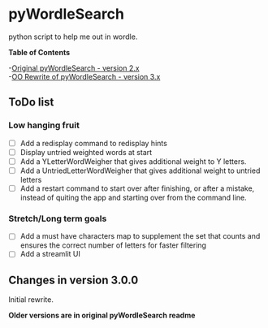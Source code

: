 # pyWordleSearch
python script to help me out in wordle.

**Table of Contents**

-[Original pyWordleSearch - version 2.x](originalPWS.md)  
-[OO Rewrite of pyWordleSearch - version 3.x](OORewrite.md)

## ToDo list

### Low hanging fruit

- [ ] Add a redisplay command to redisplay hints
- [ ] Display untried weighted words at start
- [ ] Add a YLetterWordWeigher that gives additional weight to Y letters.
- [ ] Add a UntriedLetterWordWeigher that gives additional weight to untried letters
- [ ] Add a restart command to start over after finishing, or after a mistake, instead of quiting the app and starting over from the command line.
### Stretch/Long term goals
- [ ] Add a must have characters map to supplement the set that counts and ensures the correct number of letters for faster filtering
- [ ] Add a streamlit UI 

## Changes in version 3.0.0

Initial rewrite. 

**Older versions are in original pyWordleSearch readme**